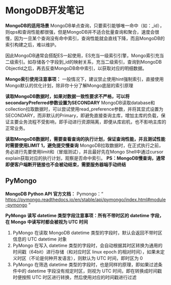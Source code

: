 # MongoDB开发笔记


**MongoDB的适用场景**
MongoDB单点查询，只要索引能够唯一命中（如：\_id），则qps和查询性能都很强，但是MongoDB并不适合批量查询和聚合，速度会很慢，因为一旦某个查询没有命中索引，查询性能就会直线下降，而且MongoDB的索引构建之后，难以维护。

因此MongoDB通常会搭配ES一起使用，ES充当一级索引引擎，Mongo索引充当二级索引。如存储各个字段到_id的映射关系，充当二级索引，查询到MongoDB ObjectId之后，再去反查MongoDB命中索引，以获取对应的明细数据。

**Mongo索引使用注意事项：**
一般情况下，建议禁止使用hint强制索引，直接使用Mongo默认的优化计划，除非你十分了解Mongo底层的索引原理


**读取MongoDB数据时，如果对数据一致性要求不严格，可以将secondaryPreferred参数设置为SECONDARY**
MongoDB读取database和collection拉取数据时，可以尝试使用read_preference参数，并将其显式设置为SECONDARY，而非默认的Primary，即避免直接查询主库，增加主库的负载，保证主要业务流程不受影响，即手动进行资源隔离，即便从库宕机，也不影响主库的正常业务。


**读取MongoDB数据时，需要查看查询的执行计划，保证查询性能，并且测试性能时需要使用LIMIT 1，避免提交慢查询**
MongoDB拉取数据时，在正式执行之前，务必进行先要使用limit和（冒烟测试），并且最好先在Mongo Shell中通过cursor explain获取对应的执行计划，观察是否命中索引。
**PS：MongoDB慢查询，通常即便客户端断开链接也不会被动结束，需要服务器端手动终结**



## PyMongo

**MongoDB Python API 官方文档：**
Pymongo：“ https://pymongo.readthedocs.io/en/stable/api/pymongo/index.html#module-pymongo ”

**PyMongo 读写 datetime 类型字段注意事项：所有不带时区的 datetime 字段，在 Mongo 中读写时都会被视为 UTC 时间**
1. PyMongo 在读取 MongoDB datetime 类型的字段时，默认会返回不带时区信息的 UTC datetime 对象
2. PyMongo 在写入 datetime 类型的字段时，会自动根据其时区转换为通用的时间戳（64bit）进行存储（和对应时区 linux epoch 的相对时间），如果未定义时区（不论是何种开发语言），则默认为 UTC 时间，即时区为 0
3. PyMongo 在筛选 datetime 类型的字段时，也是同样的原理，即如果过滤条件中的 datetime 字段没有规定时区，则视为 UTC 时间，即在转换成时间戳时便按照 UTC 时区进行转换，然后使用对应的时间戳进行过滤
